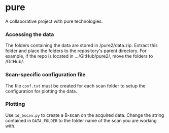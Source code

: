 # pure
A collaborative project with pure technologies.

### Accessing the data
The folders containing the data are stored in /pure2/data.zip. Extract this folder and place the folders to the repository's parent directory. For example, if the repo is located in .../GitHub/pure2/, move the folders to /GitHub/.

### Scan-specific configuration file
The file `conf.txt` must be created for each scan folder to setup the configuration for plotting the data.

### Plotting
Use `1d_bscan.py` to create a B-scan on the acquired data. Change the string contained in `DATA_FOLDER` to the folder name of the scan you are working with.